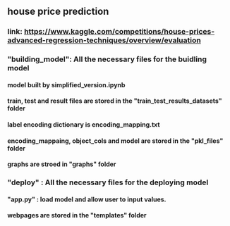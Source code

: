 ## house price prediction
### link: https://www.kaggle.com/competitions/house-prices-advanced-regression-techniques/overview/evaluation



### "building_model": All the necessary files for the buidling model
#### model built by simplified_version.ipynb
#### train, test and result files are stored in the "train_test_results_datasets" folder
#### label encoding dictionary is encoding_mapping.txt
#### encoding_mappaing, object_cols and model are stored in the "pkl_files" folder
#### graphs are stroed in "graphs" folder

### "deploy" : All the necessary files for the deploying model
#### "app.py" : load model and allow user to input values. 
#### webpages are stored in the "templates" folder